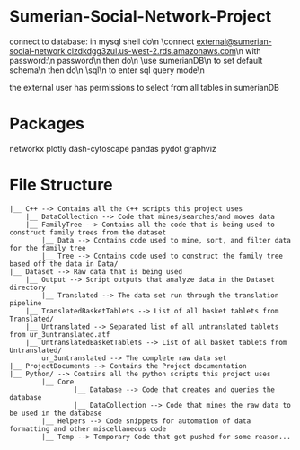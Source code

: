 # Sumerian-Social-Network-Project

connect to database: in mysql shell do\n
	\connect external@sumerian-social-network.clzdkdgg3zul.us-west-2.rds.amazonaws.com\n
with password:\n
	password\n
then do\n
	\use sumerianDB\n
to set default schema\n
then do\n
	\sql\n
to enter sql query mode\n

the external user has permissions to select from all tables in sumerianDB

# Packages

networkx
plotly
dash-cytoscape
pandas
pydot
graphviz

# File Structure
``` 
|__ C++ --> Contains all the C++ scripts this project uses
	|__ DataCollection --> Code that mines/searches/and moves data
	|__ FamilyTree --> Contains all the code that is being used to construct family trees from the dataset
		|__ Data --> Contains code used to mine, sort, and filter data for the family tree
		|__ Tree --> Contains code used to construct the family tree based off the data in Data/
|__ Dataset --> Raw data that is being used
	|__ Output --> Script outputs that analyze data in the Dataset directory
        |__ Translated --> The data set run through the translation pipeline
	|__ TranslatedBasketTablets --> List of all basket tablets from Translated/
	|__ Untranslated --> Separated list of all untranslated tablets from ur_3untranslated.atf
	|__ UntranslatedBasketTablets --> List of all basket tablets from Untranslated/
        ur_3untranslated --> The complete raw data set
|__ ProjectDocuments --> Contains the Project documentation
|__ Python/ --> Contains all the python scripts this project uses
        |__ Core
                |__ Database --> Code that creates and queries the database
                |__ DataCollection --> Code that mines the raw data to be used in the database
        |__ Helpers --> Code snippets for automation of data formatting and other miscellaneous code
        |__ Temp --> Temporary Code that got pushed for some reason...
```
